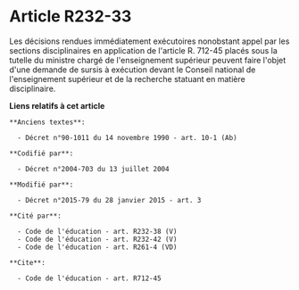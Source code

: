 # Article R232-33

Les décisions rendues immédiatement exécutoires nonobstant appel par les sections disciplinaires en application de l'article
R. 712-45 placés sous la tutelle du ministre chargé de l'enseignement supérieur peuvent faire l'objet d'une demande de sursis
à exécution devant le Conseil national de l'enseignement supérieur et de la recherche statuant en matière disciplinaire.

**Liens relatifs à cet article**

	**Anciens textes**:

	  - Décret n°90-1011 du 14 novembre 1990 - art. 10-1 (Ab)

	**Codifié par**:

	  - Décret n°2004-703 du 13 juillet 2004

	**Modifié par**:

	  - Décret n°2015-79 du 28 janvier 2015 - art. 3

	**Cité par**:

	  - Code de l'éducation - art. R232-38 (V)
	  - Code de l'éducation - art. R232-42 (V)
	  - Code de l'éducation - art. R261-4 (VD)

	**Cite**:

	  - Code de l'éducation - art. R712-45
